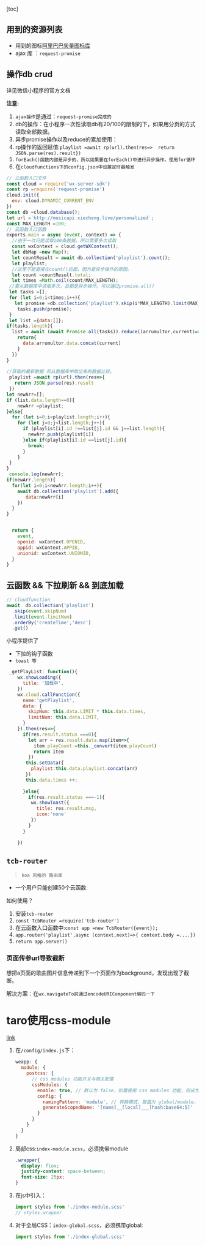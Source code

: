 [toc]

## 用到的资源列表

* 用到的图标[阿里巴巴矢量图标库](www.iconfont.cn)
* ajax 库 ：`request-promise`



## 操作db crud

详见微信小程序的官方文档

**注意:**

1. `ajax操作`是通过：`request-promise完成的`
2. db的操作：在小程序一次性读取db有20/100的限制的下，如果用分页的方式读取全部数据。
3. 异步promise操作以及reduce的累加使用：
4. rp操作的返回赋值:`playlist =await rp(url).then(res=>  return JSON.parse(res).result})`
5. `forEach()函数内部是异步的，所以如果要在forEach()中进行异步操作。使用for循环`
6. 在`cloudfunctions下的config.json中设置定时器触发`

```js
// 云函数入口文件
const cloud = require('wx-server-sdk')
const rp =require('request-promise')
cloud.init({
  env: cloud.DYNAMIC_CURRENT_ENV
})
const db =cloud.database();
let url =`http://musicapi.xiecheng.live/personalized`;
const MAX_LENGTH =100;
// 云函数入口函数
exports.main = async (event, context) => {
  //由于一次只能读取100条数据，所以需要多次读取
  const wxContext = cloud.getWXContext();
  let dbMap =new Map();
  let countResult = await db.collection('playlist').count();
  let playlist;
  //这里不能直接在count()后面，因为是异步操作的原因。
  let count =countResult.total;
  let times =Math.ceil(count/MAX_LENGTH);
 //要从数据库中读取多次，且都是异步操作。可以通过promise.all()
 let tasks =[];
 for (let i=0;i<times;i++){
   let promise =db.collection('playlist').skip(i*MAX_LENGTH).limit(MAX_LENGTH).get();
    tasks.push(promise);
 }
 let list ={data:[]};
if(tasks.length){
  list = await (await Promise.all(tasks)).reduce((arrumultor,current)=>{
    return{
      data:arrumultor.data.concat(current)
    }
  })
}
  
//获取的最新数据 和从数据库中取出来的数据比较。
 playlist =await rp(url).then(res=>{
   return JSON.parse(res).result
 })
let newArr=[];
if (list.data.length==0){
    newArr =playlist;
}else{
  for (let i=0;i<playlist.length;i++){
    for (let j=0;j<list.length;j++){
      if (playlist[i].id !==list[j].id && j==list.length){
        newArr.push(playlist[i])
      }else if(playlist[i].id ==list[j].id){
        break;
      }
    }
 }
}
 console.log(newArr);
if(newArr.length){
  for(let i=0;i<newArr.length;i++){
    await db.collection('playlist').add({
       data:newArr[i]
    })
  }
}


  return {
    event,
    openid: wxContext.OPENID,
    appid: wxContext.APPID,
    unionid: wxContext.UNIONID,
  }
}
```



## 云函数 && 下拉刷新 && 到底加载

```js
// cloudfunction
await  db.collection('playlist')
  .skip(event.skipNum)
  .limit(event.limitNum)
  .orderBy('createTime','desc')
  .get()
```

小程序提供了

* 下拉的钩子函数
* `toast 等` 



```js
 _getPlayList: function(){
    wx.showLoading({
      title: '加载中',
    })
    wx.cloud.callFunction({
      name:'getPlaylist',
      data: {
        skipNum: this.data.LIMIT * this.data.times,
        limitNum: this.data.LIMIT,
      }
    }).then(res=>{
      if(res.result.status ===0){
        let arr = res.result.data.map(item=>{
          item.playCount =this._convert(item.playCount)
          return item
        })
       this.setData({
         playlist:this.data.playlist.concat(arr)
       })
       this.data.times ++;
       
      }else{
        if(res.result.status ===-1){
         wx.showToast({
           title: res.result.msg,
           icon:'none'
         })
        }
      }
    
    })
```







## `tcb-router`

> `koa 风格的 路由库`

* 一个用户只能创建50个云函数.

如何使用？

1. 安装`tcb-router`
2. `const TcbRouter =require('tcb-router')`
3. 在云函数入口函数中:`const app =new TcbRouter({event});`  
4. `app.router('playlist',async (context,next)=>{ context.body =....})`
5. `return app.server()`



### 页面传参url导致截断

想把a页面的歌曲图片信息传递到下一个页面作为background，发现出现了截断。

解决方案：在`wx.navigateTo前通过encodeURIComponent编码一下`





# taro使用css-module

[link](https://taro-docs.jd.com/taro/docs/css-modules/)

1. 在`/config/index.js`下：

   ```js
   weapp: {
     module: {
       postcss: {
         // css modules 功能开关与相关配置
         cssModules: {
           enable: true, // 默认为 false，如需使用 css modules 功能，则设为 true
           config: {
             namingPattern: 'module', // 转换模式，取值为 global/module，下文详细说明
             generateScopedName: '[name]__[local]___[hash:base64:5]'
           }
         }
       }
     }
   }
   ```

2. 局部css:`index-module.scss`，必须携带module

   ```css
   .wrapper{
     display: flex;
     justify-content: space-between;
     font-size: 25px;
   }
   ```

3. 在js中引入：

   ```js
   import styles from './index-module.scss'
   // styles.wrapper
   ```

4. 对于全局CSS：`index-global.scss`，必须携带global:

   ```js
   import styles from './index-global.scss'
   ```

   

